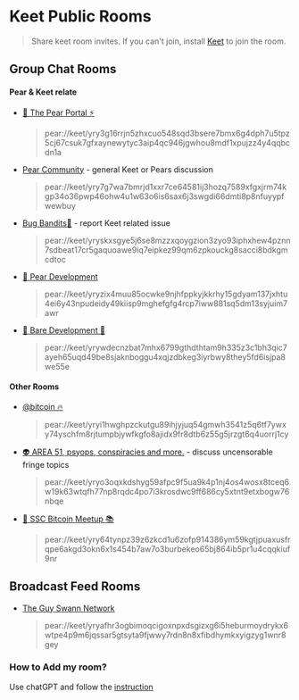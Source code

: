 # Keet Public Rooms

> Share keet room invites. If you can't join, install [Keet](https://keet.io) to join the room.

## Group Chat Rooms

#### Pear & Keet relate

- [🍐 The Pear Portal ⚡](https://gasolin.idv.tw/keetlink/#key=yry3g16rrjn5zhxcuo548sqd3bsere7bmx6g4dph7u5tpz5cj67csuk7gfxaynewytyc3aip4qc946jgwhou8mdf1xpujzz4y4qqbcdn1a&title=The%20Pear%20Portal%E2%9C%B5)
  > pear://keet/yry3g16rrjn5zhxcuo548sqd3bsere7bmx6g4dph7u5tpz5cj67csuk7gfxaynewytyc3aip4qc946jgwhou8mdf1xpujzz4y4qqbcdn1a
- [Pear Community](https://gasolin.idv.tw/keetlink) - general Keet or Pears discussion
  > pear://keet/yry7g7wa7bmrjd1xxr7ce64581ij3hozq7589xfgxjrm74kgp34o36pwp46ohw4u1w63o6is6sax6j3swgdi66dmti8p8nfuyypfwewbuy
- [Bug Bandits🐞](https://gasolin.idv.tw/keetlink/#key=yryskxsgye5j6se8mzzxqoygzion3zyo93iphxhew4pznn7sdbeat17cr5gaquoawe9iq7eipkez99qm6zpkouckg8sacci8bdkgmcdtoc&title=Bug%20Bandits%F0%9F%90%9E) - report Keet related issue
  > pear://keet/yryskxsgye5j6se8mzzxqoygzion3zyo93iphxhew4pznn7sdbeat17cr5gaquoawe9iq7eipkez99qm6zpkouckg8sacci8bdkgmcdtoc
- [🍐 Pear Development](https://gasolin.idv.tw/keetlink/#key=yryzix4muu85ocwke9njhfppkyjkkrhy15gdyam137jxhtu4ei6y43npudeidy49kiisp9mghefgfg4rcp7iww881sq5dm13syjuim7awr&title=%F0%9F%8D%90%20Pear%20Development)
  > pear://keet/yryzix4muu85ocwke9njhfppkyjkkrhy15gdyam137jxhtu4ei6y43npudeidy49kiisp9mghefgfg4rcp7iww881sq5dm13syjuim7awr
- [🍐 Bare Development 🐻](https://gasolin.idv.tw/keetlink/#key=yrywdecnzbat7mhx6799gthdthtam9h335z3c1bh3qic7ayeh65uqd49be8sjaknboggu4xqjzdbkeg3iyrbwy8they5fd6isjpa8we55e&title=%F0%9F%8D%90%20Bare%20Development%20%F0%9F%90%9B)
  > pear://keet/yrywdecnzbat7mhx6799gthdthtam9h335z3c1bh3qic7ayeh65uqd49be8sjaknboggu4xqjzdbkeg3iyrbwy8they5fd6isjpa8we55e

#### Other Rooms
- [@bitcoin 🔥](https://gasolin.idv.tw/keetlink/#key=yryi1hwghpzckutgu89ihjyjuq54gmwh3541z5q6tf7ywxy74yschfm8rjtumpbjywfkgfo8ajidx9fr8dtb6z55g5jrzgt6q4uorrj1cy&title=%40bitcoin%20%F0%9F%94%A5)
  > pear://keet/yryi1hwghpzckutgu89ihjyjuq54gmwh3541z5q6tf7ywxy74yschfm8rjtumpbjywfkgfo8ajidx9fr8dtb6z55g5jrzgt6q4uorrj1cy
- [👽 AREA 51, psyops, conspiracies and more.](https://gasolin.idv.tw/keetlink/#key=yryo3oqxkdshyg59afpc9f5ua9k4p1nj4os4wosx8tceq6w19k63wtqfh77np8rqdc4po7i3krosdwc9ff686cy5xtnt9etxbogw76nbqe&title=AREA%2051%2C%20psyops%2C%20conspiracies%20and%20more.) - discuss uncensorable fringe topics
  > pear://keet/yryo3oqxkdshyg59afpc9f5ua9k4p1nj4os4wosx8tceq6w19k63wtqfh77np8rqdc4po7i3krosdwc9ff686cy5xtnt9etxbogw76nbqe
- [🎒 SSC Bitcoin Meetup 📚](https://gasolin.idv.tw/keetlink/#key=yry64tynpz39z6zkcd1u6zofp914386ym59kgtjpuaxusfrqpe6akgd3okn6x1s454b7aw7o3burbekeo65bj864ib5pr1u4cqqkiuf9nr&title=%F0%9F%8E%92%20SSC%20Bitcoin%20Meetup%20%F0%9F%93%9A)
  > pear://keet/yry64tynpz39z6zkcd1u6zofp914386ym59kgtjpuaxusfrqpe6akgd3okn6x1s454b7aw7o3burbekeo65bj864ib5pr1u4cqqkiuf9nr

## Broadcast Feed Rooms

- [The Guy Swann Network](https://gasolin.idv.tw/keetlink/#key=yryafhr3ogbimoqcigoxnpxdsgizxg6i5heburmoydrykx6wtpe4p9m6jqssar5gtsyta9fjwwy7rdn8n8xfibdhymkxyigzyg1wnr8gey&title=The%20Guy%20Swann%20Network)
  > pear://keet/yryafhr3ogbimoqcigoxnpxdsgizxg6i5heburmoydrykx6wtpe4p9m6jqssar5gtsyta9fjwwy7rdn8n8xfibdhymkxyigzyg1wnr8gey

### How to Add my room?

Use chatGPT and follow the [instruction](https://github.com/gasolin/keetlink/blob/main/README.md#how-i-turn-my-invite-link-to-a-web-link)

